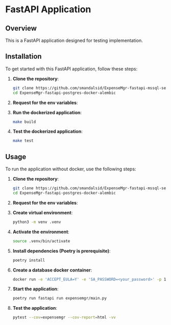 # FastAPI Application

## Overview
This is a FastAPI application designed for testing implementation. 


## Installation
To get started with this FastAPI application, follow these steps:

1. **Clone the repository**:
    ```bash
    git clone https://github.com/smandalsid/ExpenseMgr-fastapi-mssql-server-docker-alembic.git
    cd ExpenseMgr-fastapi-postgres-docker-alembic
    ```
2. **Request for the env variables**:

3. **Run the dockerized application**:
   ```bash
   make build
   ```

4. **Test the dockerized application**:
    ```bash
    make test
    ```

## Usage
To run the application without docker, use the following steps:

1. **Clone the repository**:
    ```bash
    git clone https://github.com/smandalsid/ExpenseMgr-fastapi-mssql-server-docker-alembic.git
    cd ExpenseMgr-fastapi-postgres-docker-alembic
    ```
2. **Request for the env variables**:
   
3. **Create virtual environment**:
   ```bash
   python3 -m venv .venv
   ```

4. **Activate the environment**:
   ```bash
   source .venv/bin/activate
   ```

5. **Install dependencies (Poetry is prerequisite)**:
   ```bash
   poetry install
   ```

6. **Create a database docker container**:
   ```bash
   docker run -e 'ACCEPT_EULA=Y' -e 'SA_PASSWORD=<your_password>' -p 1433:1433 --name expensemgr-msssql -d mcr.microsoft.com/mssql/server:2022-latest
   ```

5. **Start the application**:
   ```bash
   poetry run fastapi run expensemgr/main.py
   ```

5. **Test the application**:
   ```bash
   pytest --cov=expensemgr --cov-report=html -vv
   ```
